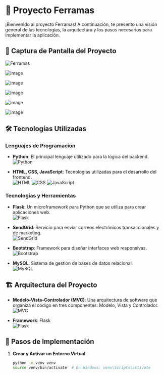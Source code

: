 # 🚀 **Proyecto Ferramas**

¡Bienvenido al proyecto Ferramas! A continuación, te presento una visión general de las tecnologías, la arquitectura y los pasos necesarios para implementar la aplicación.

## 📸 Captura de Pantalla del Proyecto

![Ferramas](https://github.com/user-attachments/assets/8d0d69ec-7da9-4ea2-95d6-6894de1db31e)

![image](https://github.com/user-attachments/assets/16097514-ed3b-4c76-82ce-9a7fdc623391)


![image](https://github.com/user-attachments/assets/58b42e8b-bcaf-41d0-a453-1719261006b1)


![image](https://github.com/user-attachments/assets/546694ff-2a53-43f3-a095-4a04cf86a695)


![image](https://github.com/user-attachments/assets/b6f8069b-4127-44a7-a256-73835ea48b65)


![image](https://github.com/user-attachments/assets/bc606942-1a57-4e89-9b00-541da981f44c)






## 🛠 Tecnologías Utilizadas

### **Lenguajes de Programación**

- **Python**: El principal lenguaje utilizado para la lógica del backend.  
  ![Python](https://github.com/user-attachments/assets/dd4c0126-71b3-42b1-b604-92f347d5ec3a)

- **HTML, CSS, JavaScript**: Tecnologías utilizadas para el desarrollo del frontend.  
  ![HTML](https://github.com/user-attachments/assets/fa732556-56d1-4c19-8975-f06ed651f0e5) ![CSS](https://github.com/user-attachments/assets/6ae20131-eeac-4c7b-a807-15970126f3d5) ![JavaScript](https://github.com/user-attachments/assets/dd8cd794-3958-4583-ae7d-5105e57a8d5c)

### **Tecnologías y Herramientas**

- **Flask**: Un microframework para Python que se utiliza para crear aplicaciones web.  
  ![Flask](https://github.com/user-attachments/assets/78fb8d98-02b9-43cb-8779-ed6024ce7fa6)

- **SendGrid**: Servicio para enviar correos electrónicos transaccionales y de marketing.  
  ![SendGrid](https://github.com/user-attachments/assets/78fb8d98-02b9-43cb-8779-ed6024ce7fa6)

- **Bootstrap**: Framework para diseñar interfaces web responsivas.  
  ![Bootstrap](https://github.com/user-attachments/assets/fa732556-56d1-4c19-8975-f06ed651f0e5)

- **MySQL**: Sistema de gestión de bases de datos relacional.  
  ![MySQL](https://github.com/user-attachments/assets/663248cb-bdd6-4064-8b8d-2a7d4ba1f0df)

## 🏗 Arquitectura del Proyecto

- **Modelo-Vista-Controlador (MVC)**: Una arquitectura de software que organiza el código en tres componentes: Modelo, Vista y Controlador.  
  ![MVC](https://example.com/mvc_image)

- **Framework**: Flask  
  ![Flask](https://github.com/user-attachments/assets/78fb8d98-02b9-43cb-8779-ed6024ce7fa6)

## 📝 Pasos de Implementación

1. **Crear y Activar un Entorno Virtual**
   ```bash
   python -m venv venv
   source venv/bin/activate  # En Windows: venv\Scripts\activate
